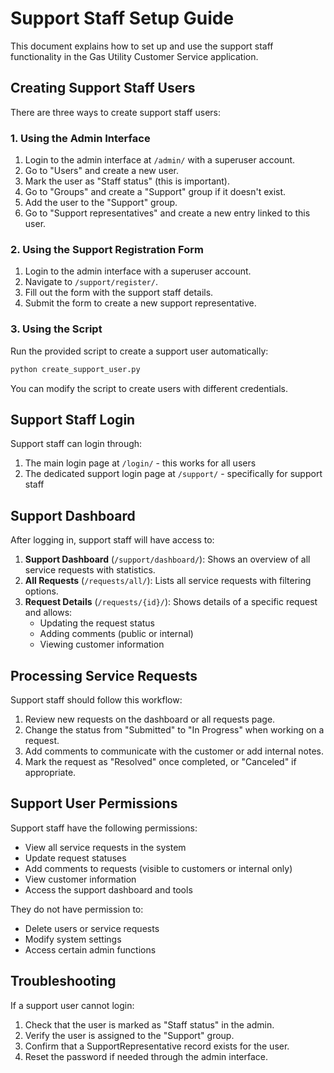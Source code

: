 # Support Staff Setup Guide

This document explains how to set up and use the support staff functionality in the Gas Utility Customer Service application.

## Creating Support Staff Users

There are three ways to create support staff users:

### 1. Using the Admin Interface

1. Login to the admin interface at `/admin/` with a superuser account.
2. Go to "Users" and create a new user.
3. Mark the user as "Staff status" (this is important).
4. Go to "Groups" and create a "Support" group if it doesn't exist.
5. Add the user to the "Support" group.
6. Go to "Support representatives" and create a new entry linked to this user.

### 2. Using the Support Registration Form

1. Login to the admin interface with a superuser account.
2. Navigate to `/support/register/`.
3. Fill out the form with the support staff details.
4. Submit the form to create a new support representative.

### 3. Using the Script

Run the provided script to create a support user automatically:

```bash
python create_support_user.py
```

You can modify the script to create users with different credentials.

## Support Staff Login

Support staff can login through:

1. The main login page at `/login/` - this works for all users
2. The dedicated support login page at `/support/` - specifically for support staff

## Support Dashboard

After logging in, support staff will have access to:

1. **Support Dashboard** (`/support/dashboard/`): Shows an overview of all service requests with statistics.
2. **All Requests** (`/requests/all/`): Lists all service requests with filtering options.
3. **Request Details** (`/requests/{id}/`): Shows details of a specific request and allows:
   - Updating the request status
   - Adding comments (public or internal)
   - Viewing customer information

## Processing Service Requests

Support staff should follow this workflow:

1. Review new requests on the dashboard or all requests page.
2. Change the status from "Submitted" to "In Progress" when working on a request.
3. Add comments to communicate with the customer or add internal notes.
4. Mark the request as "Resolved" once completed, or "Canceled" if appropriate.

## Support User Permissions

Support staff have the following permissions:

- View all service requests in the system
- Update request statuses
- Add comments to requests (visible to customers or internal only)
- View customer information
- Access the support dashboard and tools

They do not have permission to:

- Delete users or service requests
- Modify system settings
- Access certain admin functions

## Troubleshooting

If a support user cannot login:

1. Check that the user is marked as "Staff status" in the admin.
2. Verify the user is assigned to the "Support" group.
3. Confirm that a SupportRepresentative record exists for the user.
4. Reset the password if needed through the admin interface. 